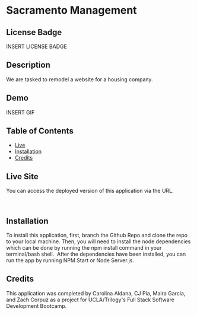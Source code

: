 # Sacramento Management

## License Badge

INSERT LICENSE BADGE

## Description

We are tasked to remodel a website for a housing company.


## Demo

INSERT GIF


## Table of Contents
* [Live](#Live)
* [Installation](#Installation)
* [Credits](#Credits)


## Live Site
You can access the deployed version of this application via the URL.

​
## Installation
To install this application, first, branch the Github Repo and clone the repo to your local machine. Then, you will need to install the node dependencies which can be done by running the npm install command in your terminal/bash shell.
​
After the dependencies have been installed, you can run the app by running NPM Start or Node Server.js.


## Credits
This application was completed by Carolina Aldana, CJ Pia, Maira Garcia, and Zach Corpuz as a project for UCLA/Trilogy's Full Stack Software Development Bootcamp.
